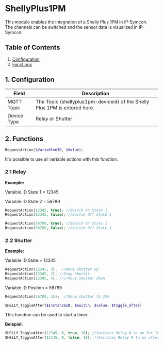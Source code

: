 # ShellyPlus1PM
   This module enables the integration of a Shelly Plus 1PM in IP-Symcon.\
   The channels can be switched and the sensor data is visualized in IP-Symcon.   
    
   ## Table of Contents
   1. [Configuration](#1-configuration)
   2. [Functions](#2-functions)
   
   ## 1. Configuration
   
   Field        | Description
   ------------ | -------------
   MQTT Topic   | The Topic (shellyplus1pm-deviceid) of the Shelly Plus 1PM is entered here.
   Device Type  | Relay or Shutter
   
   ## 2. Functions

   ```php
   RequestAction($VariablenID, $Value);
   ```
   It´s possible to use all variable actions with this function.

   ### 2.1 Relay

   **Example:**

   Variable ID State 1  = 12345

   Variable ID State 2  = 56789
   ```php
   RequestAction(12345, true); //Switch On State 1
   RequestAction(12345, false); //Switch Off State 1

   RequestAction(56789, true); //Switch On State 1
   RequestAction(56789, false); //Switch Off State 1
   ```
   
  ### 2.2 Shutter

   **Example:**
   
   Variable ID State = 12345
   ```php
   RequestAction(12345, 0);  //Move shutter up
   RequestAction(12345, 2); //Stop shutter
   RequestAction(12345, 4); ////Move shutter down

   ```

   Variable ID Position = 56789
   ```php
   RequestAction(56789, 25);  //Move shutter to 25%
   ```

   ```php
   SHELLY_ToggleAfter($InstanceID, $switch, $value, $toggle_after)
   ```
   This function can be used to start a timer.

   **Beispiel:**

   ```php
   SHELLY_ToggleAfter(12345, 0, true, 10); //Switches Relay 0 to on for 10 seconds.
   SHELLY_ToggleAfter(12345, 0, false, 10); //Switches Relay 0 to on after 10 seconds.
